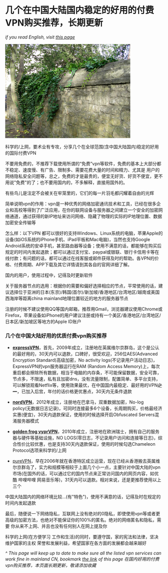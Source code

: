 # 几个在中国大陆国内稳定的好用的付费VPN购买推荐，长期更新

*if you read English, visit [this page](https://topvpn.github.io/china)*

![在中国能用的好用的稳定的快速的优质的可靠的国外付费VPN推荐 科学上网 翻墙， top vpn working fine in china mainland，大陸穩定的vpn購買推薦，电脑游戏vpn，好用的游戏加速器推荐，vpn 购买 推荐，"价格" "试用" "比较" "哪个好用" "netflix中国"](https://raw.githubusercontent.com/0dg/abc/master/cn-wall.png "墙")

科学的/上网，要术业有专攻，分享几个在全球范围(含中国大陆国内)稳定的好用的国际付费VPN

不要用免费的，不推荐下载使用所谓的“免费”vpn等软件，免费的基本上大部分都不稳定、速度慢、有广告、限制多、需要花费大量的时间和精力、尤其是 用户的网络隐私安全问题等，总之，免费的才是最贵的，便宜无好货、好货不便宜，更不用说"免费"的了；也不要用国内的，不多解释，直接用国外的。

有些鸟儿是注定不会被关在牢笼里的，它们的每一片羽毛都闪耀着自由的光辉

简单说明vpn的作用：vpn是一种优秀的网络加密通讯技术和工具，已经在很多企业和高校等得到了广泛应用，在你的联网设备与服务器之间建立一个安全的加密网络通道，通过获得的新IP地址来访问网络、隐藏了物理的实际的IP地理位置、数据加密安全传输等

怎么样：以下VPN 都可以很好的支持Windows、Linux系统的电脑，苹果Apple的设备(如iOS系统的iPhone手机、iPad平板和Mac电脑)，当然也支持Google Android系统的安卓手机，甚至路由器等设备；使用不满意的话，都能够在购买后规定的时间内发起退款；都可以通过支付宝、paypal或银联、银行卡信用卡等在线付款；有问题的话，都可以通过在线客服或邮件获得及时的帮助。各VPN的价格、付费周期、APP下载及其它详情请到其各自的官网详细了解。

国内的用户，使用过程中，记得及时更新软件

关于服务器节点的选用：根据你的需要和偏好选择相应的节点，平常使用的话，建议选择位于亚洲的日本(东京)/韩国(首尔)/新加坡/香港地区/台湾地区/越南或美国西海岸等距离china mainland地理位置较近的地方的服务器节点

注册的时候不建议使用QQ等国内邮箱，推荐用Gmail，浏览器建议使用Chrome或Firefox，苹果设备如iPhone的用户建议注册或持有一个美区/香港地区/台湾地区/日本区/新加坡区等地方的Apple ID账户

### 几个在中国大陆好用的优质付费vpn购买推荐

+ [**expressVPN**](https://www.xvbelink.com/?a_fid=clover)，首先，2009年成立，注册地在英属维尔京群岛，这个是公认的最好用的，30天内可以退款，口碑好，很受欢迎，256位AES(Advanced Encryption Standard)高级加密，No activity logs(不记录用户活动日志)，ExpressVPN的vpn服务器运行在RAM (Random Access Memory)上，每次重启都会擦除所有数据，相当于电脑的内存条，不可能保留数据，安全可靠，节点多，不限速，私有且加密dns，没有流量限制，配置简单、多平台支持，可以解锁观看Netflix等，使用效果最优，在中国国内最稳定、最好用的VPN~~之一~~，已加入后宫，年付的话价格更优惠点，30天内无条件退款

+ [**nordVPN**](https://go.nordvpn.net/aff_c?offer_id=15&aff_id=13110)，2012年成立，注册地在巴拿马，双重数据加密，No-log policy(无数据日志记录)，可同时连接最多6个设备，长周期购买，价格最经济实惠(便宜)，30天内退款保证，使用的时候选择开启Obfuscated Servers混淆服务器模式

+ [**golden frog vyprVPN**](http://powerhouse.go2cloud.org/aff_c?offer_id=174&aff_id=3008)，2010年成立，注册地在欧洲瑞士，拥有自己的服务器与硬件等基础设施，NO LOGS(零日志，不记录用户访问和连接等日志)，综合性价比较优惠，也是支持30天内退款保证，使用的时候勾选Chameleon Protocol选项来科学的/上网

+ [pureVPN](https://billing.purevpn.com/aff.php?aff=35614)，早在2006年就在香港特区成立运营，现在已经从香港搬去英属维尔京群岛了，实力和规模等相较于上面几个小一点，主要针对中国大陆的vpn市场(在国外的话，可以通过它的国内节点来正常访问国内的网页内容，如优酷 哔哩哔哩 网易音乐等)，31天内可以退款。相对来说，还是更推荐使用以上三个

中国大陆国内的网络环境比较…(有"特色")，使用不满意的话，记得及时在规定的时间内发起退款

最后，随便说一下网络隐私，互联网上没有绝对的0隐私，即使使用vpn等或者更高级的加密方法，也绝对不能保证你的100%的匿名。绝对的网络匿名和隐私，需要 你从来不上网、并且也没有任何别人在网上提及你

科学的上网(在方便学习 工作和生活)的同时，要遵守国，家的宪法和法律，坚决维护国家的主权 荣誉和发展利益，希望国家在各方面的发展都会越来越好

*^ This page will keep up to date to make sure all the listed vpn services can work fine in mainland CN, bookmark [the link](https://topvpn.github.io) of this page 在国内好用的付费vpn购买推荐，本页面长期更新，敬请添加收藏*
